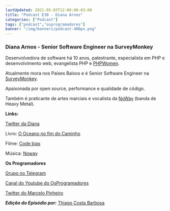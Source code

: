 ```yaml
---
lastUpdated: 2021-05-03T12:00:00-03:00
title: "Podcast E38 - Diana Arnos"
categories: ["Podcast"]
tags: ["podcast","osprogramadores"]
banner: "/img/banners/podcast-400px.png"
---
```


### Diana Arnos - Senior Software Engineer na SurveyMonkey

Desenvolvedora de software há 10 anos, palestrante, especialista em PHP e desenvolvimento web, evangelista PHP e [PHPWomen](https://phpwomen.org.br/).

Atualmente mora nos Países Baixos e é Senior Software Engineer na [SurveyMonkey](https://www.surveymonkey.com/). 

Apaixonada por open source, performance e qualidade de código.

Também é praticante de artes marciais e vocalista da [NoWay](https://nowayofficial.net/) (banda de Heavy Metal).


<SpotifyEmbed episode="1DMYjtqKxxFPh1l2eTZEAJ"></SpotifyEmbed>


**Links:**

[Twitter da Diana](https://twitter.com/dianaarnos)

Livro: [O Oceano no fim do Caminho](https://www.amazon.com.br/Oceano-Fim-Caminho-Neil-Gaiman/dp/8580573688/ref=sr_1_1?__mk_pt_BR=%C3%85M%C3%85%C5%BD%C3%95%C3%91&dchild=1&keywords=Oceano+no+Caminho&qid=1620011078&sr=8-1)

Filme: [Code bias](https://www.imdb.com/title/tt11394170/)

Música: [Noway](https://www.youtube.com/channel/UC6UGZus8Uj-KAtN2OFwqogQ)


**Os Programadores**

[Grupo no Telegram](https://t.me/osprogramadores)

[Canal do Youtube do OsProgramadores](https://www.youtube.com/channel/UCt_YNYGl6K5yNXlXEQDdwWg?view_as=subscriber)

[Twitter do Marcelo Pinheiro](https://twitter.com/mpinheir)

***Edição do Episódio por:*** [Thiago Costa Barbosa](https://www.linkedin.com/in/ThiagoCostaBarbosa/)
